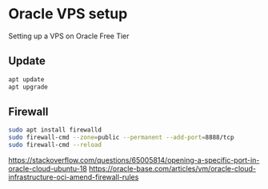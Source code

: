 # Oracle VPS setup
Setting up a VPS on Oracle Free Tier

## Update
```bash
apt update
apt upgrade
```

## Firewall
```bash
sudo apt install firewalld
sudo firewall-cmd --zone=public --permanent --add-port=8888/tcp
sudo firewall-cmd --reload
```
https://stackoverflow.com/questions/65005814/opening-a-specific-port-in-oracle-cloud-ubuntu-18
https://oracle-base.com/articles/vm/oracle-cloud-infrastructure-oci-amend-firewall-rules

